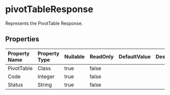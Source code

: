 # **pivotTableResponse**

Represents the PivotTable Response. 

## **Properties**

| Property Name | Property Type | Nullable |  ReadOnly | DefaultValue | Description | 
| :- | :- | :- |:- |  :- | :- |
|PivotTable|Class|true|false |  ||
|Code|Integer|true|false |  ||
|Status|String|true|false |  ||

